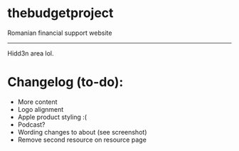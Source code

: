 # thebudgetproject
Romanian financial support website

---

Hidd3n area lol.

# Changelog (to-do):

- More content
- Logo alignment
- Apple product styling :(
- Podcast?
- Wording changes to about (see screenshot)
- Remove second resource on resource page
